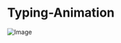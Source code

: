 # Typing-Animation

![Image](https://github.com/user-attachments/assets/b0443040-ea71-4086-91d2-5cae6f0101ca)
